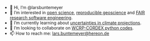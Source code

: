 - 👋 Hi, I’m @larsbuntemeyer
- 👀 I’m interested in [open science](https://the-turing-way.netlify.app/reproducible-research/open.html), [reproducible geoscience](https://the-turing-way.netlify.app/reproducible-research/reproducible-research.html) and [FAIR research software engineering](https://www.rd-alliance.org/groups/fair-research-software-fair4rs-wg).
- 🌱 I’m currently learning about [uncertainties in climate projections](https://github.com/euro-cordex/py-cordex/issues/33).
- 💞️ I’m looking to collaborate on [WCRP-CORDEX python codes](https://py-cordex.readthedocs.io).
- 📫 How to reach me: lars.buntemeyer@hereon.de

<!---
larsbuntemeyer/larsbuntemeyer is a ✨ special ✨ repository because its `README.md` (this file) appears on your GitHub profile.
You can click the Preview link to take a look at your changes.
--->
